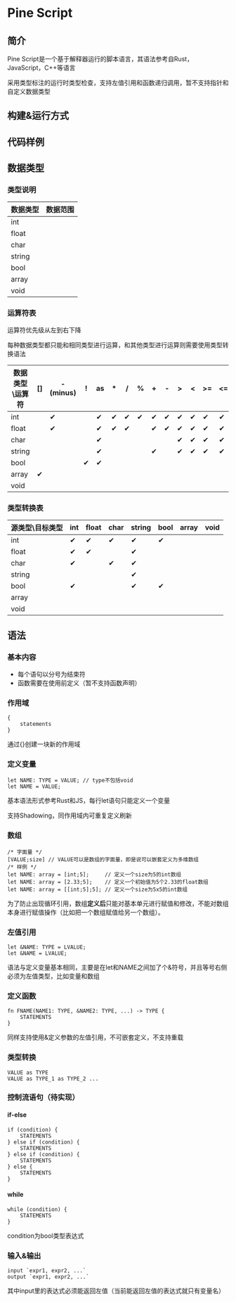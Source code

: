 # Pine Script

## 简介

Pine Script是一个基于解释器运行的脚本语言，其语法参考自Rust，JavaScript，C++等语言

采用类型标注的运行时类型检查，支持左值引用和函数递归调用，暂不支持指针和自定义数据类型

## 构建&运行方式



## 代码样例



## 数据类型

### 类型说明

| 数据类型 | 数据范围 |
| -------- | -------- |
| int      |          |
| float    |          |
| char     |          |
| string   |          |
| bool     |          |
| array    |          |
| void     |          |

### 运算符表

运算符优先级从左到右下降

每种数据类型都只能和相同类型进行运算，和其他类型进行运算则需要使用类型转换语法

| 数据类型\运算符 | []   | -(minus) | !    | as   | *    | /    | %    | +    | -    | >    | <    | >=   | <=   | ==   | &&   | \|\| | !=   | =    |
| --------------- | ---- | -------- | ---- | ---- | ---- | ---- | ---- | ---- | ---- | ---- | ---- | ---- | ---- | ---- | ---- | ---- | ---- | ---- |
| int             |      | ✔        |      | ✔    | ✔    | ✔    | ✔    | ✔    | ✔    | ✔    | ✔    | ✔    | ✔    | ✔    |      |      | ✔    | ✔    |
| float           |      | ✔        |      | ✔    | ✔    | ✔    |      | ✔    | ✔    | ✔    | ✔    | ✔    | ✔    | ✔    |      |      | ✔    | ✔    |
| char            |      |          |      | ✔    |      |      |      |      |      | ✔    | ✔    | ✔    | ✔    | ✔    |      |      | ✔    | ✔    |
| string          |      |          |      | ✔    |      |      |      | ✔    |      | ✔    | ✔    | ✔    | ✔    | ✔    |      |      | ✔    | ✔    |
| bool            |      |          | ✔    | ✔    |      |      |      |      |      |      |      |      |      | ✔    | ✔    | ✔    | ✔    | ✔    |
| array           | ✔    |          |      |      |      |      |      |      |      |      |      |      |      |      |      |      |      |      |
| void            |      |          |      |      |      |      |      |      |      |      |      |      |      |      |      |      |      |      |

### 类型转换表

| 源类型\目标类型 | int  | float | char | string | bool | array | void |
| --------------- | ---- | ----- | ---- | ------ | ---- | ----- | ---- |
| int             | ✔    | ✔     | ✔    | ✔      | ✔    |       |      |
| float           | ✔    | ✔     |      | ✔      |      |       |      |
| char            | ✔    |       | ✔    | ✔      |      |       |      |
| string          |      |       |      | ✔      |      |       |      |
| bool            | ✔    |       |      | ✔      | ✔    |       |      |
| array           |      |       |      |        |      |       |      |
| void            |      |       |      |        |      |       |      |



## 语法

### 基本内容

- 每个语句以分号为结束符
- 函数需要在使用前定义（暂不支持函数声明）

### 作用域

```
{
	statements
}
```

通过{}创建一块新的作用域

### 定义变量

```
let NAME: TYPE = VALUE; // type不包括void
let NAME = VALUE;
```

基本语法形式参考Rust和JS，每行let语句只能定义一个变量

支持Shadowing，同作用域内可重复定义刷新

### 数组

```
/* 字面量 */
[VALUE;size] // VALUE可以是数组的字面量，即是说可以嵌套定义为多维数组
/* 样例 */
let NAME: array = [int;5];     // 定义一个size为5的int数组
let NAME: array = [2.33;5];	   // 定义一个初始值为5个2.33的float数组
let NAME: array = [[int;5];5]; // 定义一个size为5x5的int数组
```

为了防止出现循环引用，数组**定义后**只能对基本单元进行赋值和修改，不能对数组本身进行赋值操作（比如把一个数组赋值给另一个数组）。

### 左值引用

```
let &NAME: TYPE = LVALUE;
let &NAME = LVALUE;
```

语法与定义变量基本相同，主要是在let和NAME之间加了个&符号，并且等号右侧必须为左值类型，比如变量和数组

### 定义函数

```
fn FNAME(NAME1: TYPE, &NAME2: TYPE, ...) -> TYPE {
	STATEMENTS
}
```

同样支持使用&定义参数的左值引用，不可嵌套定义，不支持重载

### 类型转换

```
VALUE as TYPE
VALUE as TYPE_1 as TYPE_2 ...
```

### 控制流语句（待实现）

#### if-else

```
if (condition) {
	STATEMENTS
} else if (condition) {
	STATEMENTS
} else if (condition) {
	STATEMENTS
} else {
	STATEMENTS
}
```

#### while

```
while (condition) {
	STATEMENTS
}
```

condition为bool类型表达式

### 输入&输出

```
input `expr1, expr2, ...`
output `expr1, expr2, ...`
```

其中input里的表达式必须能返回左值（当前能返回左值的表达式就只有变量名）

